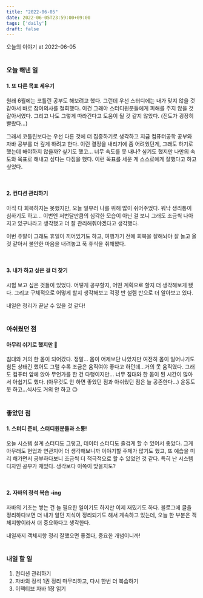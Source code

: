 ```yaml
---
title: "2022-06-05"
date: 2022-06-05T23:59:00+09:00
tags: ['daily']
draft: false
---
```

오늘의 이야기 at 2022-06-05
<!--more--> 

#
### 오늘 해낸 일
#### 1. 또 다른 목표 세우기
원래 6월에는 코틀린 공부도 해보려고 했다. 
그런데 우선 스터디에는 내가 맞지 않을 것 같아서 바로 참여의사를 철회했다. 
이건 그래야 스터디원분들에게 피해를 주지 않을 것 같아서였다. 
그리고 나도 그렇게 따라간다고 도움이 될 것 같지 않았다. (진도가 굉장히 빨랐다...) 

그래서 코틀린보다는 우선 다른 것에 더 집중하기로 생각하고 지금 컴퓨터공학 공부와 자바 공부를 더 깊게 하려고 한다. 
이런 결정을 내리기에 좀 어려웠던게, 그래도 하기로 했는데 해야하지 않을까? 싶기도 했고... 너무 속도를 못 내나? 싶기도 했지만 나만의 속도와 목표로 해내고 싶다는 다짐을 했다. 
이런 목표를 세운 게 스스로에게 잘했다고 하고 싶었다.

<br/>

#### 2. 컨디션 관리하기
아직 다 회복하지는 못했지만, 오늘 일부러 나를 위해 많이 쉬어주었다. 
워낙 생리통이 심하기도 하고... 
이번엔 저번달만큼의 심각한 모습이 아닌 걸 보니 그래도 조금씩 나아지고 있구나라고 생각했고 더 잘 관리해줘야겠다고 생각했다. 

이번 주말이 그래도 휴일이 끼어있기도 하고, 여행가기 전에 회복을 잘해놔야 잘 놀고 올 것 같아서 불안한 마음을 내려놓고 푹 휴식을 취해봤다.

<br/>

#### 3. 내가 하고 싶은 걸 더 찾기
시험 보고 싶은 것들이 있었다. 어떻게 공부할지, 어떤 계획으로 할지 더 생각해보게 됐다. 
그리고 구체적으로 어떻게 할지 생각해보고 걱정 반 설렘 반으로 더 알아보고 있다. 

내일은 정리가 끝날 수 있을 것 같다!


#
### 아쉬웠던 점
#### 아무리 쉬기로 했지만 🥲
침대와 거의 한 몸이 되어갔다. 정말... 몸이 어제보단 나았지만 여전히 몸이 일어나기도 힘든 상태긴 했어도 그럴 수록 조금은 움직여야 좋다고 하던데...거의 못 움직였다. 
그래도 컴퓨터 앞에 앉아 무언가를 한 건 다행이지만... 
너무 침대와 한 몸이 된 시간이 많아서 아쉽기도 했다. (아무것도 안 하면 좋았던 점과 아쉬웠던 점은 늘 공존한다...) 
운동도 못 하고...식사도 거의 안 하고 😥


#
### 좋았던 점
#### 1. 스터디 준비, 스터디원분들과 소통!
오늘 시스템 설계 스터디도 그렇고, 데이터 스터디도 즐겁게 할 수 있어서 좋았다. 
그게 아무래도 현업과 연관지어 더 생각해보니까 이야기할 주제가 많기도 했고, 또 예습을 미리 해가면서 공부하다보니 조금씩 더 적극적으로 할 수 있었던 것 같다. 
특히 난 시스템 디자인 공부가 재밌다. 생각보다 이쪽이 맞을지도?

<br/>

#### 2. 자바의 정석 복습 -ing
자바의 기초는 쌓는 건 늘 필요한 일이기도 하지만 이제 재밌기도 하다. 
블로그에 글을 정리하다보면 더 내가 알던 지식이 정리되기도 해서 계속하고 있는데, 오늘 한 부분은 객체지향이라서 더 중요하다고 생각한다. 

내일까지 객체지향 정리 잘했으면 좋겠다, 중요한 개념이니까!


#
### 내일 할 일
1. 컨디션 관리하기
2. 자바의 정석 1권 정리 마무리하고, 다시 한번 더 복습하기
3. 이펙티브 자바 1장 읽기